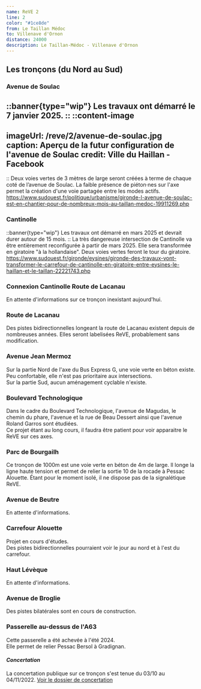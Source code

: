 ```yaml
---
name: ReVE 2
line: 2
color: "#1ce8de"
from: Le Taillan Médoc
to: Villenave d'Ornon
distance: 24000
description: Le Taillan-Médoc - Villenave d'Ornon
---
```


## Les tronçons (du Nord au Sud)

### Avenue de Soulac
::banner{type="wip"}
Les travaux ont démarré le 7 janvier 2025.
::
::content-image
---
imageUrl: /reve/2/avenue-de-soulac.jpg
caption: Aperçu de la futur configuration de l'avenue de Soulac
credit: Ville du Haillan - Facebook
---
::
Deux voies vertes de 3 mètres de large seront créées à terme de chaque coté de l’avenue de Soulac.
La faible présence de piéton·nes sur l'axe permet la création d'une voie partagée entre les modes actifs.
https://www.sudouest.fr/politique/urbanisme/gironde-l-avenue-de-soulac-est-en-chantier-pour-de-nombreux-mois-au-taillan-medoc-19911269.php

### Cantinolle 
::banner{type="wip"}
Les travaux ont démarré en mars 2025 et devrait durer autour de 15 mois.
::
La très dangereuse intersection de Cantinolle va être entièrement reconfigurée à partir de mars 2025.
Elle sera transformée en giratoire "à la hollandaise".
Deux voies vertes feront le tour du giratoire.
https://www.sudouest.fr/gironde/eysines/gironde-des-travaux-vont-transformer-le-carrefour-de-cantinolle-en-giratoire-entre-eysines-le-haillan-et-le-taillan-22221743.php

### Connexion Cantinolle Route de Lacanau
En attente d'informations sur ce tronçon inexistant aujourd'hui.

### Route de Lacanau
Des pistes bidirectionnelles longeant la route de Lacanau existent depuis de nombreuses années. Elles seront labelisées ReVE, probablement sans modification.

### Avenue Jean Mermoz
Sur la partie Nord de l'axe du Bus Express G, une voie verte en béton existe. Peu confortable, elle n'est pas prioritaire aux intersections.  
Sur la partie Sud, aucun aménagement cyclable n'existe.

### Boulevard Technologique
Dans le cadre du Boulevard Technologique, l'avenue de Magudas, le chemin du phare, l'avenue et la rue de Beau Dessert ainsi que l'avenue Roland Garros sont étudiées.  
Ce projet étant au long cours, il faudra être patient pour voir apparaitre le ReVE sur ces axes.

### Parc de Bourgailh
Ce tronçon de 1000m est une voie verte en béton de 4m de large. Il longe la ligne haute tension et permet de relier la sortie 10 de la rocade à Pessac Alouette.
Étant pour le moment isolé, il ne dispose pas de la signalétique ReVE.

### Avenue de Beutre
En attente d'informations.

### Carrefour Alouette
Projet en cours d'études.  
Des pistes bidirectionnelles pourraient voir le jour au nord et à l'est du carrefour.

### Haut Lévèque
En attente d'informations.

### Avenue de Broglie
Des pistes bilatérales sont en cours de construction.

### Passerelle au-dessus de l'A63
Cette passerelle a été achevée à l'été 2024.  
Elle permet de relier Pessac Bersol à Gradignan.


#### *Concertation*
La concertation publique sur ce tronçon s'est tenue du 03/10 au 04/11/2022.
[Voir le dossier de concertation](https://cyclopolis.lavilleavelo.org/vl2/VL2Sud_Berthelot_St-Priest.pdf)
